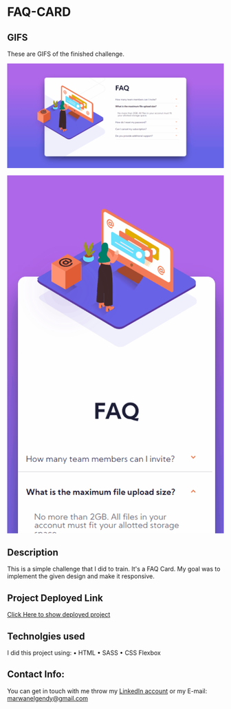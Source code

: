 # FAQ-CARD

## GIFS
These are GIFS of the finished challenge.

![Desktop GIF](https://github.com/marwan-elgendy/FAQ-CARD/blob/main/GIFS/FAQ.gif "Desktop Version GIF")


![Mobile GIF](https://github.com/marwan-elgendy/FAQ-CARD/blob/main/GIFS/FAQ_mobile.gif "Mobile Version GIF")

## Description
This is a simple challenge that I did to train. It's a FAQ Card.
My goal was to implement the given design and make it responsive.

## Project Deployed Link 

[Click Here to show deployed project](https://faq-card-delta.vercel.app/)

## Technolgies used
I did this project using:
• HTML
• SASS
• CSS Flexbox

## Contact Info:
You can get in touch with me throw my [LinkedIn account](https://www.linkedin.com/in/marwan-elgendy9/) or my E-mail: marwanelgendy@gmail.com




